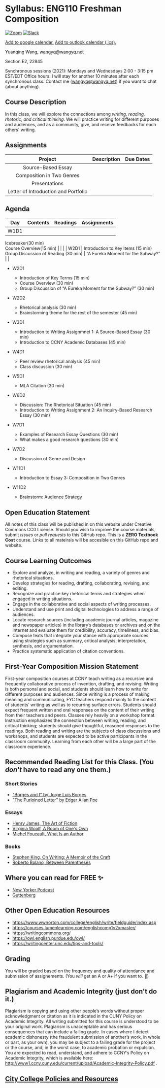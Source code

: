 # Syllabus: ENG110 Freshman Composition
[![Zoom](https://img.shields.io/badge/ccny.zoom.us/j/86585770681-2D8CFF?style=for-the-badge&logo=zoom&logoColor=white)](https://ccny.zoom.us/j/86585770681)
[![Slack](https://img.shields.io/badge/eng110-4A154B?style=for-the-badge&logo=slack&logoColor=white)](https://join.slack.com/t/eng110-workspace/shared_invite/zt-unitn4w7-0yMGdL8RS9AGoakGzs3Jwg)

[Add to google calendar.](https://ccny.zoom.us/meeting/tZIof-yvqTssEtUJ4z8MgoWLRexBwgIcvIWX/calendar/google/add)
[Add to outlook calendar (.ics).](https://ccny.zoom.us/meeting/tZIof-yvqTssEtUJ4z8MgoWLRexBwgIcvIWX/ics)

Yuanqing Wang, wangyq@wangyq.net

Section E2, 22845

Synchronous sessions (2021): Mondays and Wednesdays 2:00 - 3:15 pm EST/EDT
Office hours:
I will stay for another 10 minutes after each synchronous class. 
Contact me (wangyq@wangyq.net) if you want to chat (about anything).

## Course Description
In this class, we will explore the connections among _writing, reading, rhetoric, and critical thinking_.
We will practice writing for different purposes and audiences, and as a community, give, and receive feedbacks for each others' writing.

## Assignments

| Project  | Description | Due Dates | 
| :-------------: | :-------------: | ------------- |
| Source-Based Essay | | |
| Composition in Two Genres | | |
| Presentations | | | 
| Letter of Introduction and Portfolio | | | 

## Agenda

| Day  | Contents | Readings | Assignments |
| :-------------: | :-------------: | :-------------:  |:-------------: |
| W1D1 | 
Icebreaker(30 min) <br> Course Overview(15 min) 
| | |
| W2D1 | 
Introduction to Key Items (15 min) <br> Group Discussion of Reading (30 min) | “A Eureka Moment for the Subway?” | |


    
- W2D1
    * Introduction of Key Terms (15 min)
    * Course Overview (30 min)
    * Group Discussion of “A Eureka Moment for the Subway?” (30 min)

- W2D2
    * Rhetorical analysis (30 min)
    * Brainstorming theme for the rest of the semester (45 min)

- W3D1
    * Introduction to Writing Assignmnet 1: A Source-Based Essay (30 min)
    * Introduction to CCNY Academic Databases (45 min)

- W4D1
   * Peer review rhetorical analysis (45 min)
   * Class discussion (30 min)

- W5D1
   * MLA Citation (30 min)

- W6D2
   * Discussion: The Rhetorical Situation (45 min)
   * Introduction to Writing Assignment 2: An Inquiry-Based Research Essay (30 min)

- W7D1
   * Examples of Research Essay Questions (30 min)
   * What makes a good research questions (30 min)

- W7D2
   * Discussion of Genre and Design

- W11D1
   * Introduction to Essay 3: Composition in Two Genres

- W11D2
   * Brainstorm: Audience Strategy



## Open Education Statement
All notes of this class will be published in on this website under Creative Commons CC0 License.
Should you wish to improve the course materials, submit _issues_ or _pull requests_ to this GitHub repo.
This is a **ZERO Textbook Cost** course. 
Links to all mateirals will be accesible on this GitHub repo and website.

## Course Learning Outcomes 
- Explore and analyze, in writing and reading, a variety of genres and rhetorical situations.
- Develop strategies for reading, drafting, collaborating, revising, and editing.
- Recognize and practice key rhetorical terms and strategies when engaged in writing situations.
- Engage in the collaborative and social aspects of writing processes.
- Understand and use print and digital technologies to address a range of audiences.
- Locate research sources (including academic journal articles, magazine and newspaper articles) in the library’s databases or archives and on the Internet and evaluate them for credibility, accuracy, timeliness, and bias.
- Compose texts that integrate your stance with appropriate sources using strategies such as summary, critical analysis, interpretation, synthesis, and argumentation.
- Practice systematic application of citation conventions.

## First-Year Composition Mission Statement
First-year composition courses at CCNY teach writing as a recursive and frequently collaborative process of invention, drafting, and revising. Writing is both personal and social, and students should learn how to write for different purposes and audiences. Since writing is a process of making meaning and communicating, FYC teachers respond mainly to the content of students’ writing as well as to recurring surface errors. Students should expect frequent written and oral responses on the content of their writing from their teachers and peers. Classes rely heavily on a workshop format. Instruction emphasizes the connection between writing, reading, and critical thinking; students should give thoughtful, reasoned responses to the readings. Both reading and writing are the subjects of class discussions and workshops, and students are expected to be active participants in the classroom community. Learning from each other will be a large part of the classroom experience.

## Recommended Reading List for this Class. (You _don't_ have to read any one them.)
### Short Stories
- ["Borges and I" by Jorge Luis Borges](http://www.amherstlecture.org/perry2007/Borges%20and%20I.pdf)
- ["The Purloined Letter" by Edgar Allan Poe](http://xroads.virginia.edu/~Hyper/POE/purloine.html)

### Essays
- [Henry James, The Art of Fiction](https://public.wsu.edu/~campbelld/amlit/artfiction.html)
- [Virginia Woolf, A Room of One's Own](http://gutenberg.net.au/ebooks02/0200791h.html)
- [Michel Foucault, What Is an Author](https://www.open.edu/openlearn/ocw/pluginfile.php/624849/mod_resource/content/1/a840_1_michel_foucault.pdf)

### Books
- [Stephen King, On Writing: A Memoir of the Craft](https://www.amazon.com/Writing-10th-Anniversary-Memoir-Craft/dp/1439156816)
- [Roberto Bolano, Between Parentheses](https://www.amazon.com/Between-Parentheses-Articles-Speeches-1998-2003/dp/0811218147)

## Where you can read for FREE ✨
- [New Yorker Podcast](https://www.newyorker.com/podcast)
- [Guttenberg](https://www.gutenberg.org)

## Other Open Education Resources
- https://www.wwnorton.com/college/english/write/fieldguide/index.asp 
- https://courses.lumenlearning.com/englishcomp1v2xmaster/ 
- https://writingcommons.org/
- https://owl.english.purdue.edu/owl/ 
- https://writingcenter.unc.edu/tips-and-tools/

## Grading
You will be graded based on the frequency and quality of attendance and submission of assignements.
(You _will_ get an A or A+ if you want to. 🤫)

## Plagiarism and Academic Integrity (just don't do it.)
Plagiarism is copying and using other people’s words without proper acknowledgment or citation as it is indicated in the CUNY Policy on Academic Integrity. All writing submitted for this course is understood to be your original work. Plagiarism is unacceptable and has serious consequences that can include a failing grade. In cases where I detect academic dishonesty (the fraudulent submission of another’s work, in whole or part, as your own), you may be subject to a failing grade for the project or the course, and, in the worst case, to academic probation or expulsion. You are expected to read, understand, and adhere to CCNY’s Policy on Academic Integrity, which is available here: http://www1.ccny.cuny.edu/current/upload/Academic-Integrity-Policy.pdf .

## [City College Policies and Resources](ccny_policy_resources.md)
